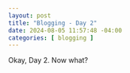 ```yaml
---
layout: post
title: "Blogging - Day 2"
date: 2024-08-05 11:57:48 -04:00
categories: [ blogging ]
---
```


Okay, Day 2.  Now what?
